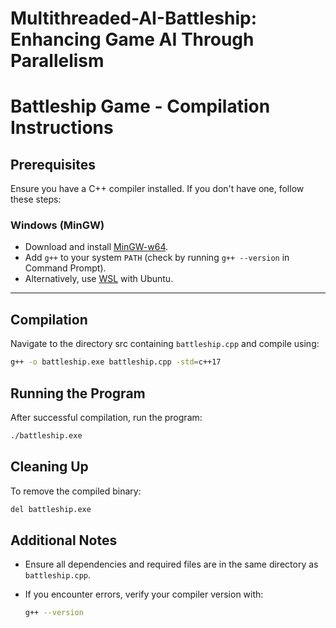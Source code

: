 # Multithreaded-AI-Battleship: Enhancing Game AI Through Parallelism

# Battleship Game - Compilation Instructions

## Prerequisites

Ensure you have a C++ compiler installed. If you don't have one, follow these steps:

### Windows (MinGW)
- Download and install [MinGW-w64](https://www.mingw-w64.org/).
- Add `g++` to your system `PATH` (check by running `g++ --version` in Command Prompt).
- Alternatively, use [WSL](https://docs.microsoft.com/en-us/windows/wsl/install) with Ubuntu.

---

## Compilation

Navigate to the directory src containing `battleship.cpp` and compile using:

```sh
g++ -o battleship.exe battleship.cpp -std=c++17
```

## Running the Program

After successful compilation, run the program:

```sh
./battleship.exe
```

## Cleaning Up

To remove the compiled binary:

```sh
del battleship.exe
```

## Additional Notes

- Ensure all dependencies and required files are in the same directory as `battleship.cpp`.
- If you encounter errors, verify your compiler version with:

  ```sh
  g++ --version
  ```